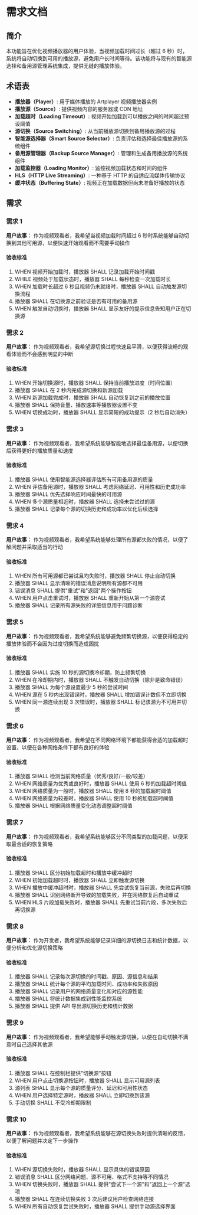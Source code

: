 # 需求文档

## 简介

本功能旨在优化视频播放器的用户体验，当视频加载时间过长（超过 6 秒）时，系统将自动切换到可用的播放源，避免用户长时间等待。该功能将与现有的智能源选择和备用源管理系统集成，提供无缝的播放体验。

## 术语表

- **播放器（Player）**: 用于媒体播放的 Artplayer 视频播放器实例
- **播放源（Source）**: 提供视频内容的服务器或 CDN 地址
- **加载超时（Loading Timeout）**: 视频开始加载到可以播放之间的时间超过预设阈值
- **源切换（Source Switching）**: 从当前播放源切换到备用播放源的过程
- **智能源选择器（Smart Source Selector）**: 负责评估和选择最佳播放源的系统组件
- **备用源管理器（Backup Source Manager）**: 管理和生成备用播放源的系统组件
- **加载监控器（Loading Monitor）**: 监控视频加载状态和时间的组件
- **HLS（HTTP Live Streaming）**: 一种基于 HTTP 的自适应流媒体传输协议
- **缓冲状态（Buffering State）**: 视频正在加载数据但尚未准备好播放的状态

## 需求

### 需求 1

**用户故事：** 作为视频观看者，我希望当视频加载时间超过 6 秒时系统能够自动切换到其他可用源，以便快速开始观看而不需要手动操作

#### 验收标准

1. WHEN 视频开始加载时，播放器 SHALL 记录加载开始时间戳
2. WHILE 视频处于加载状态时，播放器 SHALL 每秒检查一次加载时长
3. WHEN 加载时长超过 6 秒且视频仍未就绪时，播放器 SHALL 自动触发源切换流程
4. 播放器 SHALL 在切换源之前验证是否有可用的备用源
5. WHEN 触发自动切换时，播放器 SHALL 显示友好的提示信息告知用户正在切换源

### 需求 2

**用户故事：** 作为视频观看者，我希望源切换过程快速且平滑，以便获得流畅的观看体验而不会感到明显的中断

#### 验收标准

1. WHEN 开始切换源时，播放器 SHALL 保持当前播放进度（时间位置）
2. 播放器 SHALL 在 2 秒内完成源切换和新源加载
3. WHEN 新源加载完成时，播放器 SHALL 自动恢复到之前的播放位置
4. 播放器 SHALL 保持音量、播放速率等播放器设置不变
5. WHEN 切换成功时，播放器 SHALL 显示简短的成功提示（2 秒后自动消失）

### 需求 3

**用户故事：** 作为视频观看者，我希望系统能够智能地选择最佳备用源，以便切换后获得更好的播放质量和速度

#### 验收标准

1. 播放器 SHALL 使用智能源选择器评估所有可用备用源的质量
2. WHEN 评估备用源时，播放器 SHALL 考虑网络延迟、可用性和历史成功率
3. 播放器 SHALL 优先选择响应时间最快的可用源
4. WHEN 多个源质量相近时，播放器 SHALL 选择未尝试过的源
5. 播放器 SHALL 记录每个源的切换历史和成功率以优化后续选择

### 需求 4

**用户故事：** 作为视频观看者，我希望系统能够处理所有源都失败的情况，以便了解问题并采取适当的行动

#### 验收标准

1. WHEN 所有可用源都已尝试且均失败时，播放器 SHALL 停止自动切换
2. 播放器 SHALL 显示清晰的错误消息说明所有源都不可用
3. 错误消息 SHALL 提供"重试"和"返回"两个操作按钮
4. WHEN 用户点击重试时，播放器 SHALL 重新开始从第一个源尝试
5. 播放器 SHALL 记录所有源失败的详细信息用于问题诊断

### 需求 5

**用户故事：** 作为视频观看者，我希望系统能够避免频繁切换源，以便获得稳定的播放体验而不会因为过度切换而造成困扰

#### 验收标准

1. 播放器 SHALL 实施 10 秒的源切换冷却期，防止频繁切换
2. WHEN 在冷却期内时，播放器 SHALL 不触发自动切换（除非是致命错误）
3. 播放器 SHALL 为每个源设置最少 5 秒的尝试时间
4. WHEN 源在 5 秒内出现错误时，播放器 SHALL 增加错误计数但不立即切换
5. WHEN 同一源连续出现 3 次错误时，播放器 SHALL 标记该源为不可用并切换

### 需求 6

**用户故事：** 作为视频观看者，我希望在不同网络环境下都能获得合适的加载超时设置，以便在各种网络条件下都有良好的体验

#### 验收标准

1. 播放器 SHALL 检测当前网络质量（优秀/良好/一般/较差）
2. WHEN 网络质量为优秀或良好时，播放器 SHALL 使用 6 秒的加载超时阈值
3. WHEN 网络质量为一般时，播放器 SHALL 使用 8 秒的加载超时阈值
4. WHEN 网络质量为较差时，播放器 SHALL 使用 10 秒的加载超时阈值
5. 播放器 SHALL 根据网络质量变化动态调整超时阈值

### 需求 7

**用户故事：** 作为视频观看者，我希望系统能够区分不同类型的加载问题，以便采取最合适的恢复策略

#### 验收标准

1. 播放器 SHALL 区分初始加载超时和播放中缓冲超时
2. WHEN 初始加载超时时，播放器 SHALL 立即触发源切换
3. WHEN 播放中缓冲超时时，播放器 SHALL 先尝试恢复当前源，失败后再切换
4. 播放器 SHALL 识别网络断开导致的加载失败，并在网络恢复后自动重试
5. WHEN HLS 片段加载失败时，播放器 SHALL 先重试当前片段，多次失败后再切换源

### 需求 8

**用户故事：** 作为开发者，我希望系统能够记录详细的源切换日志和统计数据，以便分析和优化源切换策略

#### 验收标准

1. 播放器 SHALL 记录每次源切换的时间戳、原因、源信息和结果
2. 播放器 SHALL 统计每个源的平均加载时间、成功率和失败原因
3. 播放器 SHALL 记录用户的网络质量变化和对应的源性能
4. 播放器 SHALL 将统计数据集成到性能监控系统
5. 播放器 SHALL 提供 API 导出源切换历史和统计数据

### 需求 9

**用户故事：** 作为视频观看者，我希望能够手动触发源切换，以便在自动切换不满意时自己选择其他源

#### 验收标准

1. 播放器 SHALL 在控制栏提供"切换源"按钮
2. WHEN 用户点击切换源按钮时，播放器 SHALL 显示可用源列表
3. 源列表 SHALL 显示每个源的质量评分、延迟和可用性状态
4. WHEN 用户选择特定源时，播放器 SHALL 立即切换到该源
5. 手动切换 SHALL 不受冷却期限制

### 需求 10

**用户故事：** 作为视频观看者，我希望系统能够在源切换失败时提供清晰的反馈，以便了解问题并决定下一步操作

#### 验收标准

1. WHEN 源切换失败时，播放器 SHALL 显示具体的错误原因
2. 错误消息 SHALL 区分网络问题、源不可用、格式不支持等不同情况
3. WHEN 切换失败时，播放器 SHALL 提供"尝试下一个源"和"返回上一个源"选项
4. 播放器 SHALL 在连续切换失败 3 次后建议用户检查网络连接
5. WHEN 所有自动恢复尝试失败时，播放器 SHALL 提供手动源选择界面
